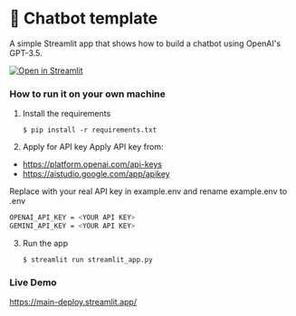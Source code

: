 # 💬 Chatbot template

A simple Streamlit app that shows how to build a chatbot using OpenAI's GPT-3.5.

[![Open in Streamlit](https://static.streamlit.io/badges/streamlit_badge_black_white.svg)](https://chatbot-template.streamlit.app/)

### How to run it on your own machine

1. Install the requirements

   ```
   $ pip install -r requirements.txt
   ```

2. Apply for API key 
Apply API key from: 
- https://platform.openai.com/api-keys
- https://aistudio.google.com/app/apikey

Replace <YOUR API KEY> with your real API key in example.env and rename example.env to .env 

```bash
OPENAI_API_KEY = <YOUR API KEY>
GEMINI_API_KEY = <YOUR API KEY>
```


3. Run the app

   ```
   $ streamlit run streamlit_app.py
   ```

### Live Demo
https://main-deploy.streamlit.app/
